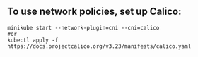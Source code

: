 ## To use network policies, set up Calico:
```
minikube start --network-plugin=cni --cni=calico
#or 
kubectl apply -f https://docs.projectcalico.org/v3.23/manifests/calico.yaml
```